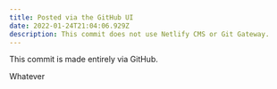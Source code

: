 ```yaml
---
title: Posted via the GitHub UI
date: 2022-01-24T21:04:06.929Z
description: This commit does not use Netlify CMS or Git Gateway.
---
```

This commit is made entirely via GitHub.

Whatever
